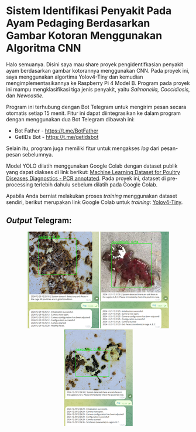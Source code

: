 <h1 class="code-line" data-line-start=0 data-line-end=1 ><a id="Identifikasi-Penyakit-Ayam-Broiler-Melalui-Kotoran-Yolov4Tiny-Raspberry-Pi"></a>Sistem Identifikasi Penyakit Pada Ayam Pedaging Berdasarkan Gambar Kotoran Menggunakan Algoritma CNN</h1>

<p class="has-line-data" data-line-start="3" data-line-end="4">Halo semuanya. Disini saya mau share proyek pengidentifkasian penyakit ayam berdasarkan gambar kotorannya menggunakan CNN. Pada proyek ini, saya menggunakan algortima Yolov4-Tiny dan kemudian mengimplementasikannya ke Raspberry Pi 4 Model B. Program pada proyek ini mampu mengklasifikasi tiga jenis penyakit, yaitu <i>Salmonella, Coccidiosis, </i>dan <i>Newcastle.</i></p>

<p class="has-line-data" data-line-start="3" data-line-end="4">Program ini terhubung dengan Bot Telegram untuk mengirim pesan secara otomatis setiap 15 menit. Fitur ini dapat diintegrasikan ke dalam program dengan menggunakan dua Bot Telegram dibawah ini:</p>
<ul>
<li class="has-line-data" data-line-start="10" data-line-end="11">Bot Father - <a href="https://t.me/BotFather">https://t.me/BotFather</a></li>
<li class="has-line-data" data-line-start="11" data-line-end="13">GetIDs Bot - <a href="https://t.me/getidsbot">https://t.me/getidsbot</a></li>
</ul>

<p class="has-line-data" data-line-start="3" data-line-end="4">Selain itu, program juga memiliki fitur untuk mengakses <i>log</i> dari pesan-pesan sebelumnya.</p>

<p class="has-line-data" data-line-start="13" data-line-end="15">Model YOLO dilatih menggunakan Google Colab dengan dataset publik yang dapat diakses di link berikut: <a href="https://zenodo.org/records/5801834">Machine Learning Dataset for Poultry Diseases Diagnostics - PCR annotated</a>.
Pada proyek ini, dataset di pre-processing terlebih dahulu sebelum dilatih pada Google Colab.<br>

Apabila Anda berniat melakukan proses <i>training</i> menggunakan dataset sendiri, berikut merupakan link Google Colab untuk <i>training</i>: <a href="https://colab.research.google.com/drive/1hQO4nOoD6RDxdbz3C1YSiifTsyZjZpYm?usp=sharing">Yolov4-Tiny</a></li>.</p>

<h2 class="has-line-data" data-line-start="3" data-line-end="4"><i>Output</i> Telegram:</h2>
<div align="center">
  <img src="https://github.com/HanaPana/Identifikasi-Penyakit-Ayam-Broiler-Melalui-Kotoran-Yolov4Tiny-Raspberry-Pi/blob/main/sample1.png" alt="Healthy">
  <img src="https://github.com/HanaPana/Identifikasi-Penyakit-Ayam-Broiler-Melalui-Kotoran-Yolov4Tiny-Raspberry-Pi/blob/main/sample%202.png" alt="Healthy">
  <img src="https://github.com/HanaPana/Identifikasi-Penyakit-Ayam-Broiler-Melalui-Kotoran-Yolov4Tiny-Raspberry-Pi/blob/main/sample3.png" alt="Healthy">
</div>
